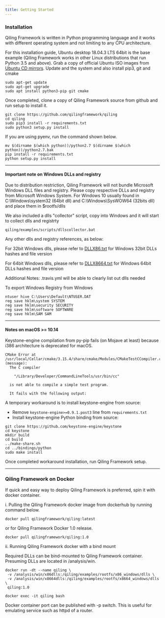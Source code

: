 ```yaml
---
title: Getting Started
---
```


### Installation

Qiling Framework is written in Python programming language and it works with different operating system and not limiting to any CPU architecture.

For this installation guide, Ubuntu desktop 18.04.3 LTS 64bit is the base example (Qiling Framework works in other Linux distributions that run Python 3.5 and above). Grab a copy of official Ubuntu ISO images from [Ubuntu CD mirrors](https://launchpad.net/ubuntu/+cdmirrors). Update and the system and also install pip3, git and cmake
```
sudo apt-get update
sudo apt-get upgrade
sudo apt install python3-pip git cmake
```

Once completed, clone a copy of Qiling Framework source from github and run setup to install it.
```
git clone https://github.com/qilingframework/qiling
cd qiling
sudo pip3 install -r requirements.txt
sudo python3 setup.py install 
```

If you are using pyenv, run the command shown below.
```
mv $(dirname $(which python))/python2.7 $(dirname $(which python))/python2.7.bak
pip install -r requirements.txt
python setup.py install
```

---

#### Important note on Windows DLLs and registry

Due to distribution restriction, Qiling Framework will not bundle Microsoft Windows DLL files and registry. Please copy respective DLLs and registry from Microsoft Windows System. For Windows 10 usually found in C:\Windows\system32 (64bit dll) and C:\Windows\SysWOW64 (32bits dll) and place them in $rootfs/dlls

We also included a dlls "collector" script, copy into Windows and it will start to collect dlls and registrty
```
qiling/examples/scripts/dllscollector.bat
```

Any other dlls and registry references, as below:

For 32bit Windows dlls, please refer to [DLLX86.txt](https://github.com/qilingframework/qiling/blob/master/docs/DLLX86.txt) for Windows 32bit DLLs hashes and file version

For 64bit Windows dlls, please refer to [DLLX8664.txt](https://github.com/qilingframework/qiling/blob/master/docs/DLLX8664.txt) for Windows 64bit DLLs hashes and file version

Additional Notes: .travis.yml will be able to clearly list out dlls needed

To export Windows Registry from Windows
```
ntuser hive C:\Users\Default\NTUSER.DAT 
reg save hklm\system SYSTEM
reg save hklm\security SECURITY
reg save hklm\software SOFTWARE
reg save hklm\SAM SAM
```
---

#### Notes on macOS >= 10.14

Keystone-engine compilation from py-pip fails (on Mojave at least) because i386 architecture is deprecated for macOS. 

```
CMake Error at /usr/local/Cellar/cmake/3.15.4/share/cmake/Modules/CMakeTestCCompiler.cmake:60 (message):
  The C compiler

    "/Library/Developer/CommandLineTools/usr/bin/cc"

  is not able to compile a simple test program.

  It fails with the following output:
```

A temporary workaround is to install keystone-engine from source:
* Remove `keystone-engine>=0.9.1.post3` line from `requirements.txt`
* Install keystone-engine Python binding from source:
```
git clone https://github.com/keystone-engine/keystone
cd keystone
mkdir build
cd build
../make-share.sh
cd ../bindings/python
sudo make install
```

Once completed workaround installation, run Qiling Framework setup.

---

### Qiling Framework on Docker

If quick and easy way to deploy Qiling Framework is preferred, spin it with docker container.

i. Pulling the Qiling Framework docker image from dockerhub by running command below.

```
docker pull qilingframework/qiling:latest
```

or for Qiling Framework Docker 1.0 release.

```
docker pull qilingframework/qiling:1.0
```

ii. Running Qiling Framework docker with a bind mount

Required DLLs can be bind-mounted to Qiling Framework container. Presuming DLLs are located in /analysis/win.

```
docker run -dt --name qiling \
 -v /analysis/win/x86dlls:/qiling/examples/rootfs/x86_windows/dlls \
 -v /analysis/win/x8664dlls:/qiling/examples/rootfs/x8664_windows/dlls \
 qiling:1.0
```

```
docker exec -it qiling bash
```

Docker container port can be published with -p switch. This is useful for emulating service such as httpd of a router.
